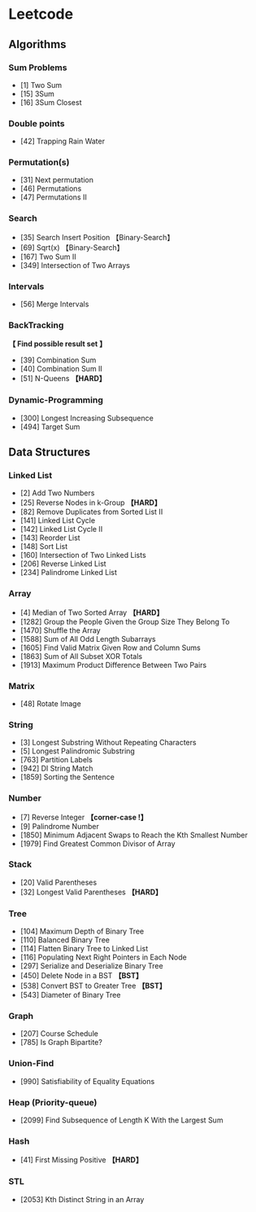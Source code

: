 # Leetcode

## Algorithms

### Sum Problems

- [1] Two Sum
- [15] 3Sum
- [16] 3Sum Closest



### Double points

- [42]  Trapping Rain Water



### Permutation(s)

- [31] Next permutation
- [46] Permutations
- [47] Permutations II



### Search

- [35] Search Insert Position 【Binary-Search】
- [69] Sqrt(x) 【Binary-Search】
- [167] Two Sum II
- [349] Intersection of Two Arrays 



### Intervals

- [56] Merge Intervals



### BackTracking

**【 Find possible result set 】**

- [39] Combination Sum
- [40] Combination Sum II
- [51] N-Queens  **【HARD】**



### Dynamic-Programming

- [300] Longest Increasing Subsequence
- [494] Target Sum



## Data Structures

### Linked List

- [2] Add Two Numbers
- [25] Reverse Nodes in k-Group  **【HARD】**
- [82] Remove Duplicates from Sorted List II 
- [141] Linked List Cycle
- [142] Linked List Cycle II 
- [143] Reorder List 
- [148] Sort List
- [160] Intersection of Two Linked Lists 
- [206] Reverse Linked List
- [234] Palindrome Linked List 



### Array

- [4] Median of Two Sorted Array **【HARD】**
- [1282] Group the People Given the Group Size They Belong To 
- [1470] Shuffle the Array 
- [1588] Sum of All Odd Length Subarrays 
- [1605] Find Valid Matrix Given Row and Column Sums
- [1863] Sum of All Subset XOR Totals 
- [1913] Maximum Product Difference Between Two Pairs



### Matrix

- [48] Rotate Image



### String

- [3] Longest Substring Without Repeating Characters
- [5] Longest Palindromic Substring
- [763] Partition Labels 
- [942] DI String Match
- [1859] Sorting the Sentence



### Number

- [7] Reverse Integer  **【corner-case !】**
- [9] Palindrome Number
- [1850] Minimum Adjacent Swaps to Reach the Kth Smallest Number 
- [1979] Find Greatest Common Divisor of Array



### Stack

- [20] Valid Parentheses
- [32] Longest Valid Parentheses  **【HARD】**



### Tree

- [104] Maximum Depth of Binary Tree
- [110] Balanced Binary Tree
- [114] Flatten Binary Tree to Linked List
- [116] Populating Next Right Pointers in Each Node
- [297] Serialize and Deserialize Binary Tree
- [450] Delete Node in a BST  **【BST】**
- [538] Convert BST to Greater Tree  **【BST】**
- [543] Diameter of Binary Tree



### Graph

- [207] Course Schedule
- [785] Is Graph Bipartite?



### Union-Find

- [990] Satisfiability of Equality Equations



### Heap (Priority-queue)

- [2099] Find Subsequence of Length K With the Largest Sum



### Hash

- [41] First Missing Positive **【HARD】**



### STL

- [2053] Kth Distinct String in an Array 